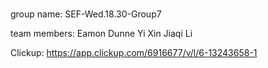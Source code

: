 # 
group name: SEF-Wed.18.30-Group7

team members:
Eamon Dunne
Yi Xin
Jiaqi Li

Clickup:
https://app.clickup.com/6916677/v/l/6-13243658-1
